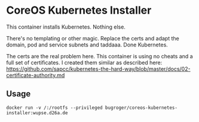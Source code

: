 # CoreOS Kubernetes Installer

This container installs Kubernetes. Nothing else.

There's no templating or other magic. Replace the certs and adapt the domain,
pod and service subnets and taddaaa. Done Kubernetes.

The certs are the real problem here. This container is using no cheats and
a full set of certificates. I created them similar as described here: https://github.com/sapcc/kubernetes-the-hard-way/blob/master/docs/02-certificate-authority.md

## Usage

```
docker run -v /:/rootfs --privileged bugroger/coreos-kubernetes-installer:wupse.d26a.de
```
